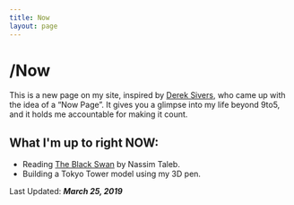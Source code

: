 ```yaml
---
title: Now
layout: page
---
```

# /Now
This is a new page on my site, inspired by [Derek Sivers](https://sivers.org/now), who came up with the idea of a “Now Page”. It gives you a glimpse into my life beyond 9to5, and it holds me accountable for making it count.

## What I'm up to right **NOW**:

* Reading [The Black Swan](https://www.goodreads.com/book/show/242472.The_Black_Swan) by Nassim Taleb.
* Building a Tokyo Tower model using my 3D pen.

Last Updated: ***March 25, 2019***
